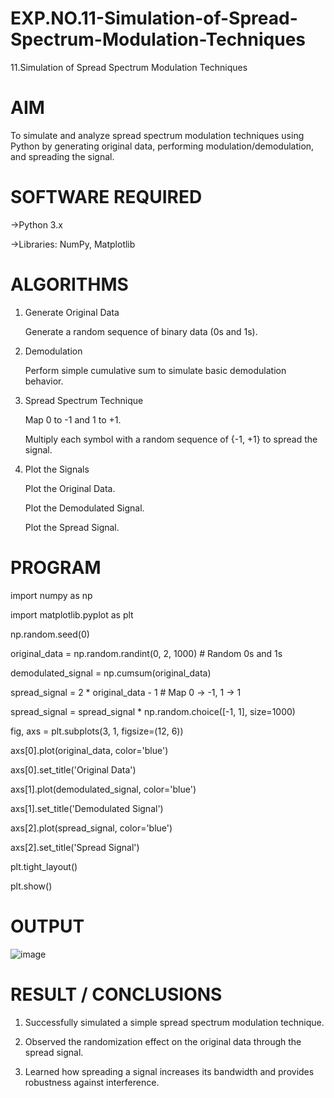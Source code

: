 # EXP.NO.11-Simulation-of-Spread-Spectrum-Modulation-Techniques

11.Simulation of Spread Spectrum Modulation Techniques

# AIM
To simulate and analyze spread spectrum modulation techniques using Python by generating original data, performing modulation/demodulation, and spreading the signal.

# SOFTWARE REQUIRED
->Python 3.x

->Libraries: NumPy, Matplotlib

# ALGORITHMS
1. Generate Original Data

   Generate a random sequence of binary data (0s and 1s).

2. Demodulation

   Perform simple cumulative sum to simulate basic demodulation behavior.

3. Spread Spectrum Technique

   Map 0 to -1 and 1 to +1.

   Multiply each symbol with a random sequence of {-1, +1} to spread the signal.

4. Plot the Signals

   Plot the Original Data.

   Plot the Demodulated Signal.

   Plot the Spread Signal.

# PROGRAM
import numpy as np
 
import matplotlib.pyplot as plt

np.random.seed(0) 							

original_data = np.random.randint(0, 2, 1000)  # Random 0s and 1s

demodulated_signal = np.cumsum(original_data)

spread_signal = 2 * original_data - 1  # Map 0 -> -1, 1 -> 1

spread_signal = spread_signal * np.random.choice([-1, 1], size=1000)

fig, axs = plt.subplots(3, 1, figsize=(12, 6))

axs[0].plot(original_data, color='blue')

axs[0].set_title('Original Data')

axs[1].plot(demodulated_signal, color='blue')

axs[1].set_title('Demodulated Signal')

axs[2].plot(spread_signal, color='blue')

axs[2].set_title('Spread Signal')

plt.tight_layout()

plt.show()

# OUTPUT
![image](https://github.com/user-attachments/assets/341208c9-baf3-479e-9b14-e547d92d1371)
 
# RESULT / CONCLUSIONS
1. Successfully simulated a simple spread spectrum modulation technique.

2. Observed the randomization effect on the original data through the spread signal.

3. Learned how spreading a signal increases its bandwidth and provides robustness against interference.
